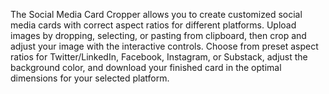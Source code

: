 The Social Media Card Cropper allows you to create customized social media cards with correct aspect ratios for different platforms. Upload images by dropping, selecting, or pasting from clipboard, then crop and adjust your image with the interactive controls. Choose from preset aspect ratios for Twitter/LinkedIn, Facebook, Instagram, or Substack, adjust the background color, and download your finished card in the optimal dimensions for your selected platform.

<!-- Generated from commit: 0b619c1351a87bdc2ac89bd2ff2dce55f0be75f8 -->